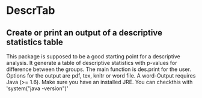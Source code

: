 # DescrTab
## Create or print an output of a descriptive statistics table

This package is supposed to be a good starting point for a descriptive analysis. It generate a table of descriptive statistics with p-values for difference between the groups.
The main function is des.print for the user.  
Options for the output are pdf, tex, knitr or word file. A word-Output requires Java (>= 1.6). Make sure you have an installed JRE. You can checkthis with 'system("java -version")'
